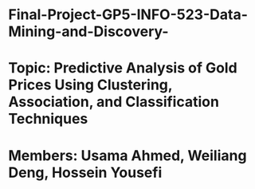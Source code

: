 # Final-Project-GP5-INFO-523-Data-Mining-and-Discovery-
# Topic: Predictive Analysis of Gold Prices Using Clustering, Association, and Classification Techniques
# Members: Usama Ahmed, Weiliang Deng, Hossein Yousefi
